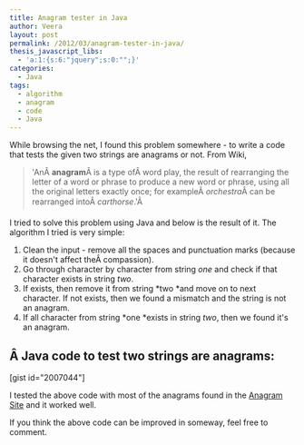 ```yaml
---
title: Anagram tester in Java
author: Veera
layout: post
permalink: /2012/03/anagram-tester-in-java/
thesis_javascript_libs:
  - 'a:1:{s:6:"jquery";s:0:"";}'
categories:
  - Java
tags:
  - algorithm
  - anagram
  - code
  - Java
---
```


While browsing the net, I found this problem somewhere - to write a code that tests the given two strings are anagrams or not. From Wiki,

> 'AnÂ **anagram**Â is a type ofÂ word play, the result of rearranging the letter of a word or phrase to produce a new word or phrase, using all the original letters exactly once; for exampleÂ *orchestra*Â can be rearranged intoÂ *carthorse*.'Â

I tried to solve this problem using Java and below is the result of it. The algorithm I tried is very simple:

1.  Clean the input - remove all the spaces and punctuation marks (because it doesn't affect theÂ compassion).
2.  Go through character by character from string *one* and check if that character exists in string *two*.
3.  If exists, then remove it from string *two *and move on to next character. If not exists, then we found a mismatch and the string is not an anagram.
4.  If all character from string *one *exists in string *two*, then we found it's an anagram.

## Â Java code to test two strings are anagrams:

[gist id="2007044"]

I tested the above code with most of the anagrams found in the [Anagram Site][1] and it worked well.

 [1]: http://www.anagramsite.com/ "Anagram site"

If you think the above code can be improved in someway, feel free to comment.